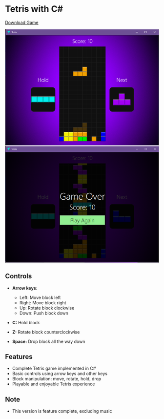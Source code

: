 # Tetris with C#

[Download Game](https://github.com/Dysax/Tetris/releases/tag/v1.0.0)

![Tetris Screenshot](https://github.com/Dysax/Tetris/blob/master/TetrisAssets/Tetris%201.png)
![Tetris Screenshot](https://github.com/Dysax/Tetris/blob/master/TetrisAssets/tetris%202.png)



## Controls

- **Arrow keys:**
  - Left: Move block left
  - Right: Move block right
  - Up: Rotate block clockwise
  - Down: Push block down

- **C:** Hold block
- **Z:** Rotate block counterclockwise
- **Space:** Drop block all the way down

## Features

- Complete Tetris game implemented in C#
- Basic controls using arrow keys and other keys
- Block manipulation: move, rotate, hold, drop
- Playable and enjoyable Tetris experience

## Note

- This version is feature complete, excluding music


